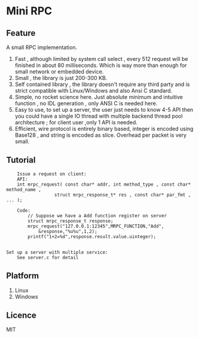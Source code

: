 # Mini RPC

## Feature
A small RPC implementation. 
1. Fast , although limited by system call select , every 512 request will be finished in about 80 milliseconds. Which
 is way more than enough for small network or embedded device.
2. Small , the library is just 200-300 KB. 
3. Self contained library , the library doesn't require any third party and is strict compatible with Linux/Windows and
 also Ansi C standard.
4. Simple, no rocket science here. Just absolute minimum and intuitive function , no IDL generation , only ANSI C 
    is needed here.
5. Easy to use, to set up a server, the user just needs to know 4-5 API then you could have a single IO thread with 
    multiple backend thread pool architecture ; for client user ,only 1 API is needed.
6. Efficient, wire protocol is entirely binary based, integer is encoded using Base128 , and string is encoded
    as slice. Overhead per packet is very small.
	
## Tutorial
```
	Issue a request on client:
	API:
	int mrpc_request( const char* addr, int method_type , const char* method_name ,
                  struct mrpc_response_t* res , const char* par_fmt , ... );
				  
	Code:
		// Suppose we have a Add function register on server
		struct mrpc_response_t response;
		mrpc_request("127.0.0.1:12345",MRPC_FUNCTION,"Add",
			&response,"%u%u",1,2);
		printf("1+2=%d",response.result.value.uinteger);
		
```
	Set up a server with multiple service:
		See server.c for detail

## Platform 
1. Linux
2. Windows

## Licence
 MIT
 


